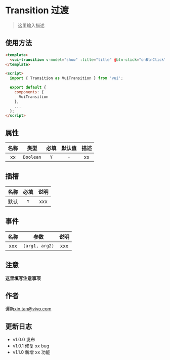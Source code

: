 # Transition 过渡

> 这里输入描述

## 使用方法

```html
<template>
  <vui-transition v-model="show" :title="title" @btn-click="onBtnClick"> 内容内容 </vui-transition>
</template>

<script>
  import { Transition as VuiTransition } from 'vui';

  export default {
    components: {
      VuiTransition
    },
    ...
  };
</script>
```

## 属性

| 名称 |   类型    | 必填 | 默认值 | 描述 |
| :--: | :-------: | :--: | :----: | :--: |
|  xx  | `Boolean` | `Y`  |  `-`   |  xx  |

## 插槽

| 名称 | 必填 | 说明 |
| :--: | :--: | :--: |
| 默认 | `Y`  | xxx  |

## 事件

| 名称 |      参数      | 说明 |
| :--: | :------------: | :--: |
| xxx  | `(arg1, arg2)` | xxx  |

## 注意

**这里填写注意事项**

## 作者

谭新<xin.tan@vivo.com>

## 更新日志

- v1.0.0 发布
- v1.0.1 修复 xx bug
- v1.1.0 新增 xx 功能
